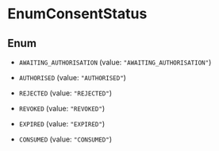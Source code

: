 

# EnumConsentStatus

## Enum


* `AWAITING_AUTHORISATION` (value: `"AWAITING_AUTHORISATION"`)

* `AUTHORISED` (value: `"AUTHORISED"`)

* `REJECTED` (value: `"REJECTED"`)

* `REVOKED` (value: `"REVOKED"`)

* `EXPIRED` (value: `"EXPIRED"`)

* `CONSUMED` (value: `"CONSUMED"`)



